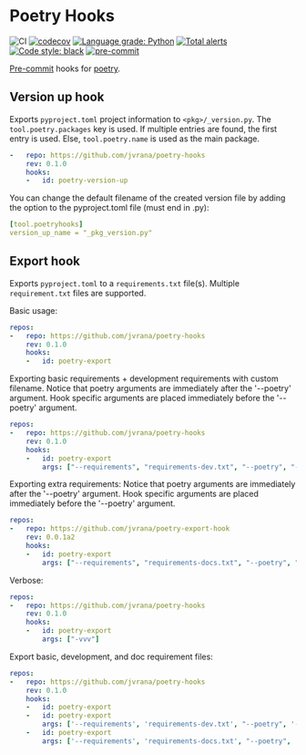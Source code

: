 # Poetry Hooks

![CI](https://github.com/jvrana/poetry-hooks/workflows/CI/badge.svg)
[![codecov](https://codecov.io/gh/jvrana/poetry-hooks/branch/master/graph/badge.svg)](https://codecov.io/gh/jvrana/poetry-hooks)
[![Language grade: Python](https://img.shields.io/lgtm/grade/python/g/jvrana/poetry-hooks.svg?logo=lgtm&logoWidth=18)](https://lgtm.com/projects/g/jvrana/poetry-hooks/context:python)
[![Total alerts](https://img.shields.io/lgtm/alerts/g/jvrana/poetry-hooks.svg?logo=lgtm&logoWidth=18)](https://lgtm.com/projects/g/jvrana/poetry-hooks/alerts/)
[![Code style: black](https://img.shields.io/badge/code%20style-black-000000.svg)](https://github.com/psf/black)
[![pre-commit](https://img.shields.io/badge/pre--commit-enabled-brightgreen?logo=pre-commit&logoColor=white)](https://github.com/pre-commit/pre-commit)

[Pre-commit](https://pre-commit.com/) hooks for [poetry](https://python-poetry.org/).

## Version up hook

Exports `pyproject.toml` project information to `<pkg>/_version.py`.
The `tool.poetry.packages` key is used. If multiple entries are found, the first
entry is used. Else, `tool.poetry.name` is used as the main package.

```yaml
-   repo: https://github.com/jvrana/poetry-hooks
    rev: 0.1.0
    hooks:
    -   id: poetry-version-up
```

You can change the default filename of the created version file by adding
the option to the pyproject.toml file (must end in .py):

```yaml
[tool.poetryhooks]
version_up_name = "_pkg_version.py"
```

## Export hook

Exports `pyproject.toml` to a `requirements.txt` file(s).
Multiple `requirement.txt` files are supported.

Basic usage:

```yaml
repos:
-   repo: https://github.com/jvrana/poetry-hooks
    rev: 0.1.0
    hooks:
    -   id: poetry-export
```

Exporting basic requirements + development requirements with custom filename.
Notice that poetry arguments are immediately after the '--poetry' argument.
Hook specific arguments are placed immediately before the '--poetry' argument.

```yaml
repos:
-   repo: https://github.com/jvrana/poetry-hooks
    rev: 0.1.0
    hooks:
    -   id: poetry-export
        args: ["--requirements", "requirements-dev.txt", "--poetry", "--dev"]
```

Exporting extra requirements:
Notice that poetry arguments are immediately after the '--poetry' argument.
Hook specific arguments are placed immediately before the '--poetry' argument.

```yaml
repos:
-   repo: https://github.com/jvrana/poetry-export-hook
    rev: 0.0.1a2
    hooks:
    -   id: poetry-export
        args: ["--requirements", "requirements-docs.txt", "--poetry", "-E", "docs"]
```


Verbose:

```yaml
repos:
-   repo: https://github.com/jvrana/poetry-hooks
    rev: 0.1.0
    hooks:
    -   id: poetry-export
        args: ["-vvv"]
```

Export basic, development, and doc requirement files:

```yaml
repos:
-   repo: https://github.com/jvrana/poetry-hooks
    rev: 0.1.0
    hooks:
    -   id: poetry-export
    -   id: poetry-export
        args: ['--requirements', 'requirements-dev.txt', "--poetry", '--dev']    
    -   id: poetry-export
        args: ['--requirements', 'requirements-docs.txt', "--poetry", '--dev', '-E', 'docs']
```
